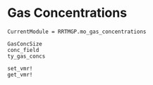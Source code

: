 # Gas Concentrations

```@meta
CurrentModule = RRTMGP.mo_gas_concentrations
```

```@docs
GasConcSize
conc_field
ty_gas_concs
```

```@docs
set_vmr!
get_vmr!
```

